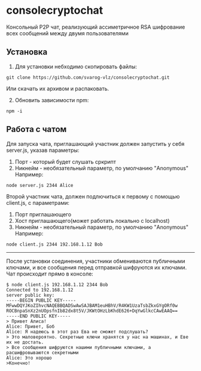 # consolecryptochat
Консольный P2P чат, реализующий ассиметричное RSA шифрование всех сообщений между двумя пользователями
## Установка
1. Для установки небходимо скопировать файлы: 
```git
git clone https://github.com/svarog-vlz/consolecryptochat.git
```
Или скачать их архивом и распаковать. 

2. Обновить зависимости npm:
```
npm -i
```
## Работа с чатом
Для запуска чата, приглашающий участник должен запустить у себя server.js, указав параметры: 
1. Порт - который будет слушать сркрипт
2. Никнейм - необязательный параметр, по умолчанию "Anonymous"
Например: 
```
node server.js 2344 Alice
```
Второй участник чата, должен подлючиться к первому с помощью client.js, с параметрами:
1. Порт приглашающего
2. Хост приглашающего(может работать локально с localhost)
3. Никнейм - необязательный параметр, по умолчанию "Anonymous"
Например: 
```
node client.js 2344 192.168.1.12 Bob
```
*****
После установки соединения, участники обмениваются публичными ключами, и все сообщения перед отправкой шифруются их ключами. 
Чат происходит прямо в консоле: 
```
$ node client.js 192.168.1.12 2344 Bob
Connected to 192.168.1.12
server public key:
-----BEGIN PUBLIC KEY-----
MFwwDQYJKoZIhvcNAQEBBQADSwAwSAJBAM1euHBhV/R4KW1UzaTsbZkxGYgORf0w
ROCBnpaSnXz2nUOpsfnIb82dx8t5V/JKWtOHzLbKhdE626+DqYwGlkcCAwEAAQ==
-----END PUBLIC KEY-----
> Привет Алиса!
Alice: Привет, Боб
Alice: Я надеюсь в этот раз Ева не сможет подслушать?
> Это маловероятно. Секретные ключи хранятся у нас на машинах, и Еве их не достать.
> Все сообщения шифруются нашими публичными ключами, а расшифровываются секретными
Alice: Это хорошо
>Конечно!

```
